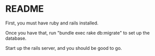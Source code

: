 # README

First, you must have ruby and rails installed. 

Once you have that, run "bundle exec rake db:migrate" to set up the database.

Start up the rails server, and you should be good to go.
